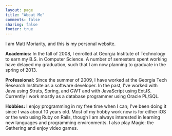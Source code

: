```yaml
---
layout: page
title: "About Me"
comments: false
sharing: false
footer: true
---
```


I am Matt Moriarity, and this is my personal website.

**Academics:** In the fall of 2008, I enrolled at Georgia Institute of Technology to earn my B.S. in Computer Science. A number of semesters spent working have delayed my graduation, such that I am now planning to graduate in the spring of 2013.

**Professional:** Since the summer of 2009, I have worked at the Georgia Tech Research Institute as a software developer. In the past, I've worked with Java using Struts, Spring, and GWT and with JavaScript using ExtJS. Currently I work mostly as a database programmer using Oracle PL/SQL.

**Hobbies:** I enjoy programming in my free time when I can; I've been doing it since I was about 10 years old. Most of my hobby work now is for either iOS or the web using Ruby on Rails, though I am always interested in learning new languages and programming environments. I also play Magic: the Gathering and enjoy video games.
